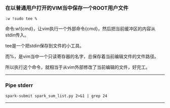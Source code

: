 ### 在以普通用户打开的VIM当中保存一个ROOT用户文件

    :w !sudo tee %

命令:w!{cmd}，让vim执行一个外部命令{cmd}，然后把当前缓冲区的内容从stdin传入。

tee是一个把stdin保存到文件的小工具。

而%，是vim当中一个只读寄存器的名字，总保存着当前编辑文件的文件路径。

所以执行这个命令，就相当于从vim外部修改了当前编辑的文件，好完工。

***


### Pipe stderr

    spark-submit spark_sum_list.py 2>&1 | grep 24

***
